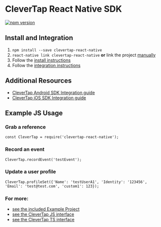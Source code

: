 # CleverTap React Native SDK
[![npm version](https://badge.fury.io/js/clevertap-react-native.svg)](https://badge.fury.io/js/clevertap-react-native)

## Install and Integration
1. `npm install --save clevertap-react-native`
2. `react-native link clevertap-react-native` **or** link the project [manually](./docs/install.md#manual-linking)
3. Follow the [install instructions](./docs/install.md)
4. Follow the [integration instructions](./docs/integration.md)

## Additional Resources
- [CleverTap Android SDK Integration guide](https://support.clevertap.com/docs/android/getting-started.html)
- [CleverTap iOS SDK Integration guide](https://support.clevertap.com/docs/ios/getting-started.html)

## Example JS Usage
### Grab a reference  
`const CleverTap = require('clevertap-react-native');`

### Record an event  
`CleverTap.recordEvent('testEvent');`

### Update a user profile  
`CleverTap.profileSet({'Name': 'testUserA1', 'Identity': '123456', 'Email': 'test@test.com', 'custom1': 123});`

### For more: 
 - [see the included Example Project](https://github.com/CleverTap/clevertap-react-native/blob/master/ExampleProject/ExampleProject.js) 
 - [see the CleverTap JS interface](https://github.com/CleverTap/clevertap-react-native/blob/master/index.js)
 - [see the CleverTap TS interface](https://github.com/CleverTap/clevertap-react-native/blob/master/index.d.ts)
